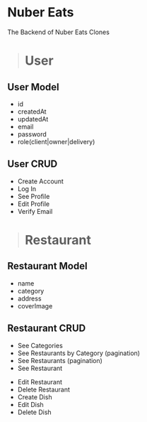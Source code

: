 # Nuber Eats

The Backend of Nuber Eats Clones

># User
## User Model

- id
- createdAt
- updatedAt
- email
- password
- role(client|owner|delivery)

## User CRUD

- Create Account
- Log In
- See Profile
- Edit Profile
- Verify Email

># Restaurant
## Restaurant Model

- name
- category
- address
- coverImage

## Restaurant CRUD

* See Categories
* See Restaurants by Category (pagination)
* See Restaurants (pagination)
* See Restaurant
- Edit Restaurant
- Delete Restaurant
- Create Dish
- Edit Dish
- Delete Dish
